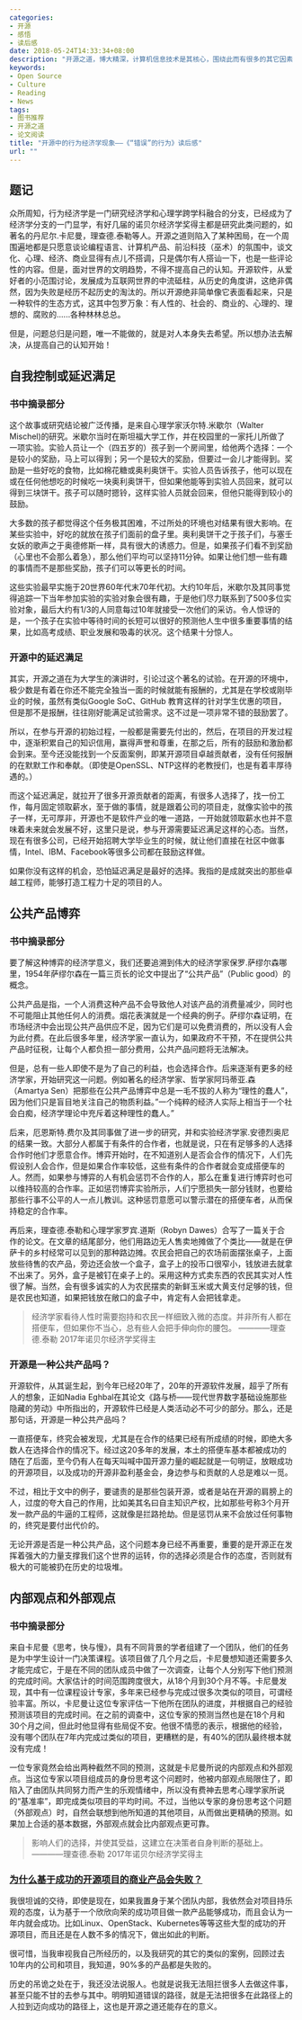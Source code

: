 ```yaml
---
categories:
- 开源
- 感悟
- 读后感
date: 2018-05-24T14:33:34+08:00
description: "开源之道，博大精深，计算机信息技术是其核心，围绕此而有很多的其它因素，开源的成功被大众所熟知，但是究竟是如何成功的？走过多少弯路？都需要那些科学学科的知识？这将发展成为很多的论文和研究。随着开源的重要性，必将越来越凸显。此文只是展现其中的一角——行为经济学。"
keywords:
- Open Source
- Culture
- Reading
- News
tags:
- 图书推荐
- 开源之道
- 论文阅读
title: "开源中的行为经济学现象——《“错误”的行为》读后感"
url: ""
---
```


## 题记

众所周知，行为经济学是一门研究经济学和心理学跨学科融合的分支，已经成为了经济学分支的一门显学，有好几届的诺贝尔经济学奖得主都是研究此类问题的，如著名的丹尼尔.卡尼曼，理查德.泰勒等人。开源之道则陷入了某种困局，在一个周围遍地都是只愿意谈论编程语言、计算机产品、前沿科技（巫术）的氛围中，谈文化、心理、经济、商业显得有点儿不搭调，只是偶尔有人搭讪一下，也是一些评论性的内容。但是，面对世界的文明趋势，不得不提高自己的认知。开源软件，从爱好者的小范围讨论，发展成为互联网世界的中流砥柱，从历史的角度讲，这绝非偶然，因为失败是经历不起历史的淘汰的。所以开源绝非简单像它表面看起来，只是一种软件的生态方式，这其中包罗万象：有人性的、社会的、商业的、心理的、理想的、腐败的......各种林林总总。

但是，问题总归是问题，唯一不能做的，就是对人本身失去希望。所以想办法去解决，从提高自己的认知开始！

## 自我控制或延迟满足

### 书中摘录部分

这个故事或研究结论被广泛传播，是来自心理学家沃尔特.米歇尔（Walter Mischel)的研究。米歇尔当时在斯坦福大学工作，并在校园里的一家托儿所做了一项实验。实验人员让一个（四五岁的）孩子到一个房间里，给他两个选择：一个是较小的奖励，马上可以得到；另一个是较大的奖励，但要过一会儿才能得到。奖励是一些好吃的食物，比如棉花糖或奥利奥饼干。实验人员告诉孩子，他可以现在或在任何他想吃的时候吃一块奥利奥饼干，但如果他能等到实验人员回来，就可以得到三块饼干。孩子可以随时摁铃，这样实验人员就会回来，但他只能得到较小的鼓励。

大多数的孩子都觉得这个任务极其困难，不过所处的环境也对结果有很大影响。在某些实验中，好吃的就放在孩子们面前的盘子里。奥利奥饼干之于孩子们，与塞壬女妖的歌声之于奥德修斯一样，具有很大的诱惑力。但是，如果孩子们看不到奖励（心里也不会那么着急），那么他们平均可以坚持11分钟。如果让他们想一些有趣的事情而不是那些奖励，孩子们可以等更长的时间。

这些实验最早实施于20世界60年代末70年代初。大约10年后，米歇尔及其同事觉得追踪一下当年参加实验的实验对象会很有趣，于是他们尽力联系到了500多位实验对象，最后大约有1/3的人同意每过10年就接受一次他们的采访。令人惊讶的是，一个孩子在实验中等待时间的长短可以很好的预测他人生中很多重要事情的结果，比如高考成绩、职业发展和吸毒的状况。这个结果十分惊人。

### 开源中的延迟满足

其实，开源之道在为大学生的演讲时，引论过这个著名的试验。在开源的环境中，极少数是有着在你还不能完全独当一面的时候就能有报酬的，尤其是在学校或刚毕业的时候，虽然有类似Google SoC、GitHub 教育这样的针对学生优惠的项目，但是那不是报酬，往往刚好能满足试验需求。这不过是一项非常不错的鼓励罢了。

所以，在参与开源的初始过程，一般都是需要先付出的，然后，在项目的开发过程中，逐渐积累自己的知识信用，赢得声誉和尊重，在那之后，所有的鼓励和激励都会到来。至今还没能找到一个反面案例，即某开源项目卓越贡献者，没有任何报酬的在默默工作和奉献。（即使是OpenSSL、NTP这样的老教授们，也是有着丰厚待遇的。）

而这个延迟满足，就拉开了很多开源贡献者的距离，有很多人选择了，找一份工作，每月固定领取薪水，至于做的事情，就是跟着公司的项目走，就像实验中的孩子一样，无可厚非，开源也不是软件产业的唯一道路，一开始就领取薪水也并不意味着未来就会发展不好，这里只是说，参与开源需要延迟满足这样的心态。当然，现在有很多公司，已经开始招聘大学毕业生的时候，就让他们直接在社区中做事情，Intel、IBM、Facebook等很多公司都在鼓励这样做。

如果你没有这样的机会，恐怕延迟满足是最好的选择。我指的是成就突出的那些卓越工程师，能够打造工程力十足的项目的人。

## 公共产品博弈

### 书中摘录部分

要了解这种博弈的经济学意义，我们还要追溯到伟大的经济学家保罗.萨缪尔森哪里，1954年萨缪尔森在一篇三页长的论文中提出了“公共产品”（Public good）的概念。

公共产品是指，一个人消费这种产品不会导致他人对该产品的消费量减少，同时也不可能阻止其他任何人的消费。烟花表演就是一个经典的例子。萨缪尔森证明，在市场经济中会出现公共产品供应不足，因为它们是可以免费消费的，所以没有人会为此付费。在此后很多年里，经济学家一直认为，如果政府不干预，不在提供公共产品时征税，让每个人都负担一部分费用，公共产品问题将无法解决。

但是，总有一些人即使不是为了自己的利益，也会选择合作。后来逐渐有更多的经济学家，开始研究这一问题。例如著名的经济学家、哲学家阿玛蒂亚.森（Amartya Sen）把那些在公共产品博弈中总是一毛不拔的人称为“理性的蠢人”，因为他们只是盲目地关注自己的物质利益。”一个纯粹的经济人实际上相当于一个社会白痴，经济学理论中充斥着这种理性的蠢人。”

后来，厄恩斯特.费尔及其同事做了进一步的研究，并和实验经济学家.安德烈奥尼的结果一致。大部分人都属于有条件的合作者，也就是说，只在有足够多的人选择合作时他们才愿意合作。博弈开始时，在不知道别人是否会合作的情况下，人们先假设别人会合作，但是如果合作率较低，这些有条件的合作者就会变成搭便车的人。然而，如果参与博弈的人有机会惩罚不合作的人，那么在重复进行博弈时也可以维持较高的合作率。正如惩罚博弈实验所示，人们宁愿损失一部分钱财，也要给那些行事不公平的人一点儿教训。这种惩罚意愿可以警示潜在的搭便车者，从而保持稳定的合作率。

再后来，理查德.泰勒和心理学家罗宾.道斯（Robyn Dawes）合写了一篇关于合作的论文。在文章的结尾部分，他们用路边无人售卖地摊做了个类比——就是在伊萨卡的乡村经常可以见到的那种路边摊。农民会把自己的农场前面摆张桌子，上面放些待售的农产品，旁边还会放一个盒子，盒子上的投币口很窄小，钱放进去就拿不出来了。另外，盒子是被钉在桌子上的。采用这种方式卖东西的农民其实对人性很了解。当然，会有很多诚实的人为农民摆卖的新鲜玉米或大黄支付足够的钱，但是农民也知道，如果把钱放在敞口的盒子中，肯定有人会把钱拿走。

> 经济学家看待人性时需要抱持和农民一样细致入微的态度。并非所有人都在搭便车，但如果你不当心，总有些人会把手伸向你的腰包。 ————理查德.泰勒 2017年诺贝尔经济学奖得主

### 开源是一种公共产品吗？

开源软件，从其诞生起，到今年已经20年了，20年的开源软件发展，超乎了所有人的想象，正如Nadia Eghbal在其论文《路与桥——现代世界数字基础设施那些隐藏的劳动》中所指出的，开源软件已经是人类活动必不可少的部分。那么，还是那句话，开源是一种公共产品吗？

一直搭便车，终究会被发现，尤其是在合作的结果已经有所成绩的时候，即绝大多数人在选择合作的情况下。经过这20多年的发展，本土的搭便车基本都被成功的随在了后面，至今仍有人在每天叫喊中国开源力量的崛起就是一句明证，放眼成功的开源项目，以及成功的开源非盈利基金会，身边参与和贡献的人总是难以一觅。

不过，相比于文中的例子，要谴责的是那些包装开源，或者是站在开源的肩膀上的人，过度的夸大自己的作用，比如美其名曰自主知识产权，比如那些号称3个月开发一款产品的牛逼的工程师，这就像是拦路抢劫。但是惩罚从来不会放过任何事物的，终究是要付出代价的。

无论开源是否是一种公共产品，这个问题本身已经不再重要，重要的是开源正在发挥着强大的力量支撑我们这个世界的运转，你的选择必须是合作的态度，否则就有极大的可能被扔在历史的垃圾堆。

## 内部观点和外部观点

### 书中摘录部分

来自卡尼曼《思考，快与慢》，具有不同背景的学者组建了一个团队，他们的任务是为中学生设计一门决策课程。该项目做了几个月之后，卡尼曼想知道还需要多久才能完成它，于是在不同的团队成员中做了一次调查，让每个人分别写下他们预测的完成时间。大家估计的时间范围跨度很大，从18个月到30个月不等。卡尼曼发现，其中有一位课程设计专家，多年来已经参与完成过很多次类似的项目，可谓经验丰富。所以，卡尼曼让这位专家评估一下他所在团队的进度，并根据自己的经验预测该项目的完成时间。在之前的调查中，这位专家的预测当然也是在18个月和30个月之间，但此时他显得有些局促不安。他很不情愿的表示，根据他的经验，没有哪个团队在7年内完成过类似的项目，更糟糕的是，有40%的团队最终根本就没有完成！

一位专家竟然会给出两种截然不同的预测，这就是卡尼曼所说的内部观点和外部观点。当这位专家以项目组成员的身份思考这个问题时，他被内部观点局限住了，即陷入了由团队共同努力而产生的乐观情绪中，所以没有费神去思考心理学家所说的“基准率”，即完成类似项目的平均时间。不过，当他以专家的身份思考这个问题（外部观点）时，自然会联想到他所知道的其他项目，从而做出更精确的预测。如果加上合适的基本数据，外部观点就会比内部观点更可靠。


> 影响人们的选择，并使其受益，这建立在决策者自身判断的基础上。   ————理查德.泰勒 2017年诺贝尔经济学奖得主

### [为什么基于成功的开源项目的商业产品会失败？](org/posts/opensource_culture/why_product_failed_that_based_successful_open_source_project/)

我很坦诚的交待，即使是现在，如果我置身于某个团队内部，我依然会对项目持乐观的态度，认为基于一个欣欣向荣的成功项目做一款产品能够成功，而且会认为一年内就会成功。比如Linux、OpenStack、Kubernetes等等这些大型的成功的开源项目，而且还是在人数不多的情况下，做出如此的判断。

很可惜，当我审视我自己所经历的，以及我研究的其它的类似的案例，回顾过去10年内的公司和项目，我知道，90%多的产品都是失败的。

历史的吊诡之处在于，我还没法说服人。也就是说我无法阻拦很多人去做这件事，甚至只能不甘的去参与其中。明明知道错误的路径，就是无法把很多在此路径上的人拉到迈向成功的路径上，这也是开源之道还能存在的意义。
